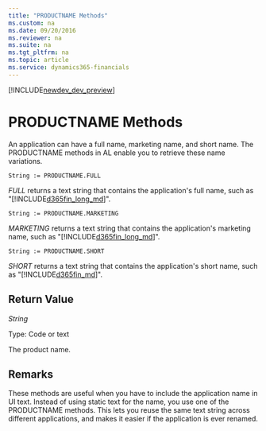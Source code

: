 ```yaml
---
title: "PRODUCTNAME Methods"
ms.custom: na
ms.date: 09/20/2016
ms.reviewer: na
ms.suite: na
ms.tgt_pltfrm: na
ms.topic: article
ms.service: dynamics365-financials
---
```


[!INCLUDE[newdev_dev_preview](../includes/newdev_dev_preview.md)]

# PRODUCTNAME Methods
An application can have a full name, marketing name, and short name. The PRODUCTNAME methods in AL enable you to retrieve these name variations.

```
String := PRODUCTNAME.FULL
```
*FULL* returns a text string that contains the application's full name, such as "[!INCLUDE[d365fin_long_md](../includes/d365fin_md.md)]".

```
String := PRODUCTNAME.MARKETING
```
*MARKETING* returns a text string that contains the application's marketing name, such as "[!INCLUDE[d365fin_long_md](../includes/d365fin_md.md)]".

```
String := PRODUCTNAME.SHORT
```
*SHORT* returns a text string that contains the application's short name, such as "[!INCLUDE[d365fin_md](../includes/d365fin_md.md)]".

## Return Value
*String*

Type: Code or text

The product name.

## Remarks
These methods are useful when you have to include the application name in UI text. Instead of using static text for the name, you use one of the PRODUCTNAME methods. This lets you reuse the same text string across different applications, and makes it easier if the application is ever renamed.
